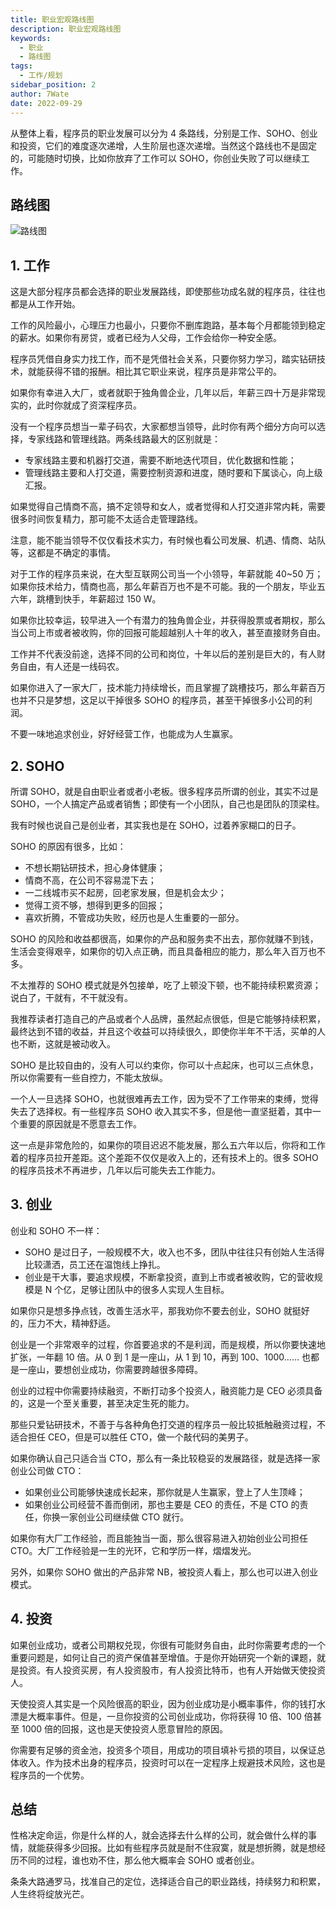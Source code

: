 ```yaml
---
title: 职业宏观路线图
description: 职业宏观路线图
keywords:
  - 职业
  - 路线图
tags:
  - 工作/规划
sidebar_position: 2
author: 7Wate
date: 2022-09-29
---
```


从整体上看，程序员的职业发展可以分为 4 条路线，分别是工作、SOHO、创业和投资，它们的难度逐次递增，人生阶层也逐次递增。当然这个路线也不是固定的，可能随时切换，比如你放弃了工作可以 SOHO，你创业失败了可以继续工作。

## 路线图

![路线图](https://static.7wate.com/img/2022/02/17/c7ee3395f6791.png)

## 1. 工作

这是大部分程序员都会选择的职业发展路线，即使那些功成名就的程序员，往往也都是从工作开始。

工作的风险最小，心理压力也最小，只要你不删库跑路，基本每个月都能领到稳定的薪水。如果你有房贷，或者已经为人父母，工作会给你一种安全感。

程序员凭借自身实力找工作，而不是凭借社会关系，只要你努力学习，踏实钻研技术，就能获得不错的报酬。相比其它职业来说，程序员是非常公平的。

如果你有幸进入大厂，或者就职于独角兽企业，几年以后，年薪三四十万是非常现实的，此时你就成了资深程序员。

没有一个程序员想当一辈子码农，大家都想当领导，此时你有两个细分方向可以选择，专家线路和管理线路。两条线路最大的区别就是：

- 专家线路主要和机器打交道，需要不断地迭代项目，优化数据和性能；
- 管理线路主要和人打交道，需要控制资源和进度，随时要和下属谈心，向上级汇报。

如果觉得自己情商不高，搞不定领导和女人，或者觉得和人打交道非常内耗，需要很多时间恢复精力，那可能不太适合走管理路线。

注意，能不能当领导不仅仅看技术实力，有时候也看公司发展、机遇、情商、站队等，这都是不确定的事情。

对于工作的程序员来说，在大型互联网公司当一个小领导，年薪就能 40~50 万；如果你技术给力，情商也高，那么年薪百万也不是不可能。我的一个朋友，毕业五六年，跳槽到快手，年薪超过 150 W。

如果你比较幸运，较早进入一个有潜力的独角兽企业，并获得股票或者期权，那么当公司上市或者被收购，你的回报可能超越别人十年的收入，甚至直接财务自由。

工作并不代表没前途，选择不同的公司和岗位，十年以后的差别是巨大的，有人财务自由，有人还是一线码农。

如果你进入了一家大厂，技术能力持续增长，而且掌握了跳槽技巧，那么年薪百万也并不只是梦想，这足以干掉很多 SOHO 的程序员，甚至干掉很多小公司的利润。

不要一味地追求创业，好好经营工作，也能成为人生赢家。

## 2. SOHO

所谓 SOHO，就是自由职业者或者小老板。很多程序员所谓的创业，其实不过是 SOHO，一个人搞定产品或者销售；即使有一个小团队，自己也是团队的顶梁柱。

我有时候也说自己是创业者，其实我也是在 SOHO，过着养家糊口的日子。

SOHO 的原因有很多，比如：

- 不想长期钻研技术，担心身体健康；
- 情商不高，在公司不容易混下去；
- 一二线城市买不起房，回老家发展，但是机会太少；
- 觉得工资不够，想得到更多的回报；
- 喜欢折腾，不管成功失败，经历也是人生重要的一部分。

SOHO 的风险和收益都很高，如果你的产品和服务卖不出去，那你就赚不到钱，生活会变得艰辛，如果你的切入点正确，而且具备相应的能力，那么年入百万也不多。

不太推荐的 SOHO 模式就是外包接单，吃了上顿没下顿，也不能持续积累资源；说白了，干就有，不干就没有。

我推荐读者打造自己的产品或者个人品牌，虽然起点很低，但是它能够持续积累，最终达到不错的收益，并且这个收益可以持续很久，即使你半年不干活，买单的人也不断，这就是被动收入。

SOHO 是比较自由的，没有人可以约束你，你可以十点起床，也可以三点休息，所以你需要有一些自控力，不能太放纵。

一个人一旦选择 SOHO，也就很难再去工作，因为受不了工作带来的束缚，觉得失去了选择权。有一些程序员 SOHO 收入其实不多，但是他一直坚挺着，其中一个重要的原因就是不愿意去工作。

这一点是非常危险的，如果你的项目迟迟不能发展，那么五六年以后，你将和工作着的程序员拉开差距。这个差距不仅仅是收入上的，还有技术上的。很多 SOHO 的程序员技术不再进步，几年以后可能失去工作能力。

## 3. 创业

创业和 SOHO 不一样：

- SOHO 是过日子，一般规模不大，收入也不多，团队中往往只有创始人生活得比较潇洒，员工还在温饱线上挣扎。
- 创业是干大事，要追求规模，不断拿投资，直到上市或者被收购，它的营收规模是 N 个亿，足够让团队中的很多人实现人生目标。

如果你只是想多挣点钱，改善生活水平，那我劝你不要去创业，SOHO 就挺好的，压力不大，精神舒适。

创业是一个非常艰辛的过程，你首要追求的不是利润，而是规模，所以你要快速地扩张，一年翻 10 倍。从 0 到 1 是一座山，从 1 到 10，再到 100、1000…… 也都是一座山，要想创业成功，你需要跨越很多障碍。

创业的过程中你需要持续融资，不断打动多个投资人，融资能力是 CEO 必须具备的，这是一个至关重要，甚至决定生死的能力。

那些只爱钻研技术，不善于与各种角色打交道的程序员一般比较抵触融资过程，不适合担任 CEO，但是可以胜任 CTO，做一个敲代码的美男子。

如果你确认自己只适合当 CTO，那么有一条比较稳妥的发展路径，就是选择一家创业公司做 CTO：

- 如果创业公司能够快速成长起来，那你就是人生赢家，登上了人生顶峰；
- 如果创业公司经营不善而倒闭，那也主要是 CEO 的责任，不是 CTO 的责任，你换一家创业公司继续做 CTO 就行。

如果你有大厂工作经验，而且能独当一面，那么很容易进入初始创业公司担任 CTO。大厂工作经验是一生的光环，它和学历一样，熠熠发光。

另外，如果你 SOHO 做出的产品非常 NB，被投资人看上，那么也可以进入创业模式。

## 4. 投资

如果创业成功，或者公司期权兑现，你很有可能财务自由，此时你需要考虑的一个重要问题是，如何让自己的资产保值甚至增值。于是你开始研究一个新的课题，就是投资。有人投资买房，有人投资股市，有人投资比特币，也有人开始做天使投资人。

天使投资人其实是一个风险很高的职业，因为创业成功是小概率事件，你的钱打水漂是大概率事件。但是，一旦你投资的公司创业成功，你将获得 10 倍、100 倍甚至 1000 倍的回报，这也是天使投资人愿意冒险的原因。

你需要有足够的资金池，投资多个项目，用成功的项目填补亏损的项目，以保证总体收入。作为技术出身的程序员，投资时可以在一定程序上规避技术风险，这也是程序员的一个优势。

## 总结

性格决定命运，你是什么样的人，就会选择去什么样的公司，就会做什么样的事情，就能获得多少回报。比如有些程序员就是耐不住寂寞，就是想折腾，就是想经历不同的过程，谁也劝不住，那么他大概率会 SOHO 或者创业。

条条大路通罗马，找准自己的定位，选择适合自己的职业路线，持续努力和积累，人生终将绽放光芒。
